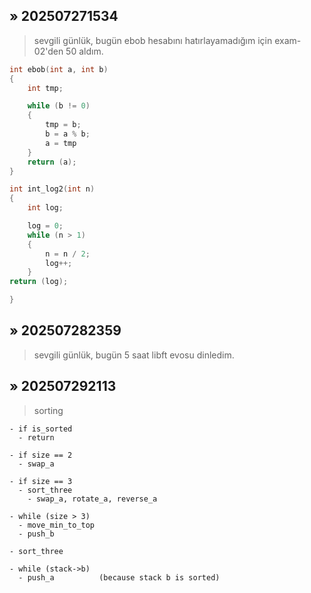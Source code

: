 ## » 202507271534
> sevgili günlük, bugün ebob hesabını hatırlayamadığım için exam-02'den 50 aldım.

```c
int ebob(int a, int b)
{
	int tmp;

	while (b != 0)
	{
		tmp = b;
		b = a % b;
		a = tmp
	}
	return (a);
}

int int_log2(int n)
{
	int log;

	log = 0;
	while (n > 1)
	{
		n = n / 2;
		log++;
	}
return (log);

}
```

## » 202507282359
> sevgili günlük, bugün 5 saat libft evosu dinledim.

## » 202507292113
> sorting

```
- if is_sorted  
  - return  
  
- if size == 2  
  - swap_a  
  
- if size == 3  
  - sort_three  
    - swap_a, rotate_a, reverse_a  
  
- while (size > 3)  
  - move_min_to_top  
  - push_b  
  
- sort_three  
  
- while (stack->b)  
  - push_a          (because stack b is sorted)
```
